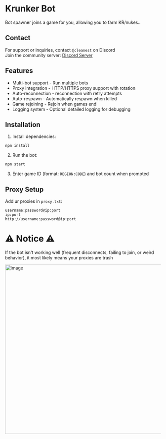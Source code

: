 # Krunker Bot

Bot spawner joins a game for you, allowing you to farm KR/nukes..

## Contact

For support or inquiries, contact `@cleanest` on Discord  
Join the community server: [Discord Server](https://discord.gg/QgqKpKVG5t)

## Features

- Multi-bot support - Run multiple bots
- Proxy integration - HTTP/HTTPS proxy support with rotation
- Auto-reconnection - reconnection with retry attempts
- Auto-respawn - Automatically respawn when killed
- Game rejoining - Rejoin when games end
- Logging system - Optional detailed logging for debugging

## Installation

1. Install dependencies:
```bash
npm install
```

2. Run the bot:
```bash
npm start
```

3. Enter game ID (format: `REGION:CODE`) and bot count when prompted

## Proxy Setup

Add ur proxies in `proxy.txt`:
```
username:password@ip:port
ip:port
http://username:password@ip:port
```
# ⚠️ Notice ⚠️
If the bot isn't working well (frequent disconnects, failing to join, or weird behavior), it most likely means your proxies are trash

<img width="1490" height="546" alt="image" src="https://github.com/user-attachments/assets/f43b523b-ab26-4c9b-b503-62a66f9b7277" />
